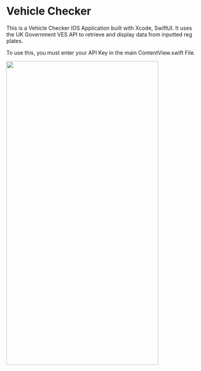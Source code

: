 # Vehicle Checker

This is a Vehicle Checker IOS Application built with Xcode, SwiftUI.
It uses the UK Government VES API to retrieve and display data from inputted reg plates.

To use this, you must enter your API Key in the main ContentView.swift File.

<img src="images/Preview.gif" width="400" height="800">